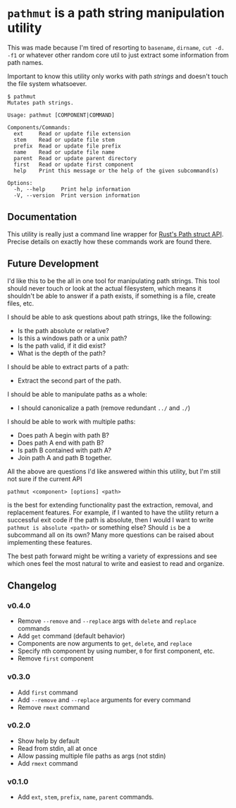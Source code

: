 # `pathmut` is a path string manipulation utility

This was made because I'm tired of resorting to `basename`, `dirname`, `cut -d. -f1` or whatever other random core util to just extract some information from path names.

Important to know this utility only works with path _strings_ and doesn't touch the file system whatsoever.

```
$ pathmut
Mutates path strings.

Usage: pathmut [COMPONENT|COMMAND]

Components/Commands:
  ext     Read or update file extension
  stem    Read or update file stem
  prefix  Read or update file prefix
  name    Read or update file name
  parent  Read or update parent directory
  first   Read or update first component
  help    Print this message or the help of the given subcommand(s)

Options:
  -h, --help     Print help information
  -V, --version  Print version information
```

## Documentation

This utility is really just a command line wrapper for [Rust's Path struct API](https://doc.rust-lang.org/stable/std/path/struct.Path.html).  Precise details on exactly how these commands work are found there.

## Future Development

I'd like this to be the all in one tool for manipulating path strings.  This tool should never touch or look at the actual filesystem, which means it shouldn't be able to answer if a path exists, if something is a file, create files, etc.  

I should be able to ask questions about path strings, like the following:

* Is the path absolute or relative?
* Is this a windows path or a unix path?
* Is the path valid, if it did exist?
* What is the depth of the path?

I should be able to extract parts of a path:

* Extract the second part of the path.

I should be able to manipulate paths as a whole:

* I should canonicalize a path (remove redundant `../` and `./`)

I should be able to work with multiple paths:

* Does path A begin with path B?
* Does path A end with path B?
* Is path B contained with path A?
* Join path A and path B together.

All the above are questions I'd like answered within this utility, but I'm still not sure if the current API 

```
pathmut <component> [options] <path>
```

is the best for extending functionality past the extraction, removal, and replacement features.  For example, if I wanted to have the utility return a successful exit code if the path is absolute, then I would I want to write `pathmut is absolute <path>` or something else?  Should `is` be a subcommand all on its own?  Many more questions can be raised about implementing these features.

The best path forward might be writing a variety of expressions and see which ones feel the most natural to write and easiest to read and organize.

## Changelog

### v0.4.0

* Remove `--remove` and `--replace` args with `delete` and `replace` commands
* Add `get` command (default behavior)
* Components are now arguments to `get`, `delete`, and `replace`
* Specify nth component by using number, `0` for first component, etc.
* Remove `first` component

### v0.3.0

* Add `first` command
* Add `--remove` and `--replace` arguments for every command
* Remove `rmext` command

### v0.2.0

* Show help by default
* Read from stdin, all at once
* Allow passing multiple file paths as args (not stdin)
* Add `rmext` command

### v0.1.0

* Add `ext`, `stem`, `prefix`, `name`, `parent` commands.
